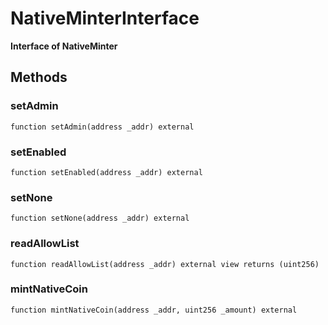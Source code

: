 # NativeMinterInterface

**Interface of NativeMinter**






## Methods

### setAdmin



```solidity
function setAdmin(address _addr) external
```


### setEnabled



```solidity
function setEnabled(address _addr) external
```


### setNone



```solidity
function setNone(address _addr) external
```


### readAllowList



```solidity
function readAllowList(address _addr) external view returns (uint256)
```


### mintNativeCoin



```solidity
function mintNativeCoin(address _addr, uint256 _amount) external
```



